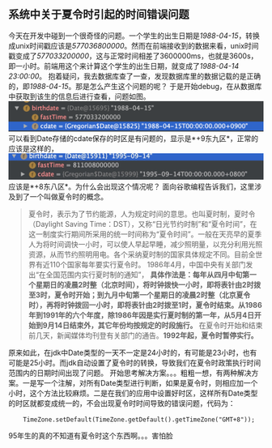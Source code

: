 ## 系统中关于夏令时引起的时间错误问题

今天在开发中碰到一个很奇怪的问题。一个学生的出生日期是*1988-04-15*，转换成unix时间戳应该是*577036800000*。然而在前端接收到的数据来看，unix时间戳变成了*577033200000*，这与正常时间相差了3600000ms，也就是3600s，即一小时。前端用这个来计算这个学生的出生日期，就变成了*1988-04-14 23:00:00*。
抱着疑问，我去数据库查了一查，发现数据库里的数据记载的是正确的，即*1988-04-15*。那是怎么产生这个问题的呢？
于是开始debug，在从数据库中获取到该生的信息后进行查看，问题如图。
![问题截图1](https://github.com/lewiscrow/develop-issues/blob/master/issues/images/issue-1-1.png)
可以看到Date存储的cdate保存的时区是有问题的，显示是*+9东九区*，正常的应该是这样的，
![问题截图2](https://github.com/lewiscrow/develop-issues/blob/master/issues/images/issue-1-2.jpeg)
应该是*+8东八区*。为什么会出现这个情况呢？
面向谷歌编程告诉我们，这里涉及到了一个叫做夏令时的概念。
>夏令时，表示为了节约能源，人为规定时间的意思。也叫夏时制，夏时令（Daylight Saving Time：DST），又称“日光节约时制”和“夏令时间”，在这一制度实行期间所采用的统一时间称为“夏令时间”。一般在天亮早的夏季人为将时间调快一小时，可以使人早起早睡，减少照明量，以充分利用光照资源，从而节约照明用电。各个采纳夏时制的国家具体规定不同。目前全世界有近110个国家每年要实行夏令时。
>1986年4月，中国中央有关部门发出“在全国范围内实行夏时制的通知”，
**具体作法是：每年从四月中旬第一个星期日的凌晨2时整（北京时间），将时钟拨快一小时，即将表针由2时拨至3时，夏令时开始；到九月中旬第一个星期日的凌晨2时整（北京夏令时），再将时钟拨回一小时，即将表针由2时拨至1时，夏令时结束。从1986年到1991年的六个年度，除1986年因是实行夏时制的第一年，从5月4日开始到9月14日结束外，其它年份均按规定的时段施行。**
在夏令时开始和结束前几天，新闻媒体均刊登有关部门的通告。**1992年起，夏令时暂停实行。**

原来如此，在jdk中Date类型的一天不一定是24小时的，有可能是23小时，也有可能是25小时。而jdk自动设置了夏令时的转换，导致我们在夏令时政策执行时间范围内的日期时间出现了问题。
开始思考解决方案。。。粗粗一想，有两种解决方案。一是写一个注解，对所有Date类型进行判断，如果是夏令时，则相应加一个小时，这个方法比较麻烦。二是在我们的应用中设置好时区，这样所有Date类型的时区就都变成统一的，不会出现夏令时时间导致的错误问题，代码为：
```
	TimeZone.setDefault(TimeZone.getDefault().getTimeZone("GMT+8"));
```
95年生的真的不知道有夏令时这个东西啊。。。害怕脸
